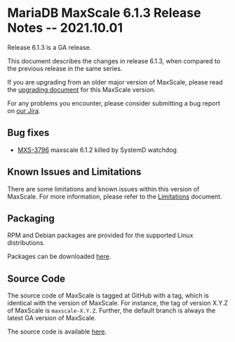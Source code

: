 # MariaDB MaxScale 6.1.3 Release Notes -- 2021.10.01

Release 6.1.3 is a GA release.

This document describes the changes in release 6.1.3, when compared to the
previous release in the same series.

If you are upgrading from an older major version of MaxScale, please read the
[upgrading document](../Upgrading/Upgrading-To-MaxScale-6.1.md) for
this MaxScale version.

For any problems you encounter, please consider submitting a bug
report on [our Jira](https://jira.mariadb.org/projects/MXS).

## Bug fixes

* [MXS-3796](https://jira.mariadb.org/browse/MXS-3796) maxscale 6.1.2 killed by SystemD watchdog

## Known Issues and Limitations

There are some limitations and known issues within this version of MaxScale.
For more information, please refer to the [Limitations](../About/Limitations.md) document.

## Packaging

RPM and Debian packages are provided for the supported Linux distributions.

Packages can be downloaded [here](https://mariadb.com/downloads/#mariadb_platform-mariadb_maxscale).

## Source Code

The source code of MaxScale is tagged at GitHub with a tag, which is identical
with the version of MaxScale. For instance, the tag of version X.Y.Z of MaxScale
is `maxscale-X.Y.Z`. Further, the default branch is always the latest GA version
of MaxScale.

The source code is available [here](https://github.com/mariadb-corporation/MaxScale).
